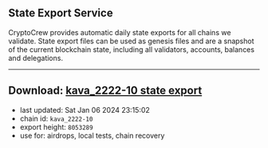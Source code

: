 ## State Export Service
CryptoCrew provides automatic daily state exports for all chains we validate. State export files can be used as genesis files and are a snapshot of the current blockchain state, including all validators, accounts, balances and delegations.

---
**Download: [kava_2222-10 state export](https://dl.ccvalidators.com/SERVICE/kava/kava_2222-10_export_8053289.json)**
---

- last updated: Sat Jan 06 2024 23:15:02
- chain id: `kava_2222-10`
- export height: `8053289`
- use for: airdrops, local tests, chain recovery

